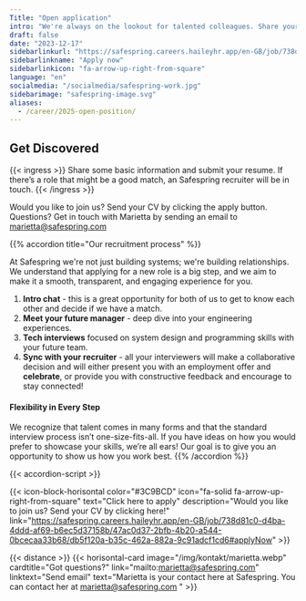 ```yaml
---
Title: "Open application"
intro: "We're always on the lookout for talented colleagues. Share your CV with us, and if an opportunity aligns with your competencies, a Safespring recruiter will be in touch to explore the possibilities."
draft: false
date: "2023-12-17"
sidebarlinkurl: "https://safespring.careers.haileyhr.app/en-GB/job/738d81c0-d4ba-4ddd-af69-b6ec5d37158b/47ac0d37-2bfb-4b20-a544-0bcecaa33b68/db5f120a-b35c-462a-882a-9c91adcf1cd6#applyNow"
sidebarlinkname: "Apply now"
sidebarlinkicon: "fa-arrow-up-right-from-square"
language: "en"
socialmedia: "/socialmedia/safespring-work.jpg"
sidebarimage: "safespring-image.svg"
aliases:
  - /career/2025-open-position/
---
```


## Get Discovered

{{< ingress >}}
Share some basic information and submit your resume. If there’s a role that might be a good match, an Safespring recruiter will be in touch.
{{< /ingress >}}

 
Would you like to join us? Send your CV by clicking the apply button. 
Questions? Get in touch with Marietta by sending an email to marietta@safespring.com  

{{% accordion title="Our recruitment process" %}}

At Safespring we're not just building systems; we're building relationships. We understand that applying for a new role is a big step, and we aim to make it a smooth, transparent, and engaging experience for you.

1. **Intro chat** - this is a great opportunity for both of us to get to know each other and decide if we have a match.
2. **Meet your future manager** - deep dive into your engineering experiences.
3. **Tech interviews** focused on system design and programming skills with your future team.
4. **Sync with your recruiter** - all your interviewers will make a collaborative decision and will either present you with an employment offer and **celebrate**, or provide you with constructive feedback and encourage to stay connected!

#### Flexibility in Every Step

We recognize that talent comes in many forms and that the standard interview process isn’t one-size-fits-all. If you have ideas on how you would prefer to showcase your skills, we’re all ears! Our goal is to give you an opportunity to show us how you work best.
{{% /accordion %}}

{{< accordion-script >}}

{{< icon-block-horisontal color="#3C9BCD" icon="fa-solid fa-arrow-up-right-from-square" text="Click here to apply" description="Would you like to join us? Send your CV by clicking here!" link="https://safespring.careers.haileyhr.app/en-GB/job/738d81c0-d4ba-4ddd-af69-b6ec5d37158b/47ac0d37-2bfb-4b20-a544-0bcecaa33b68/db5f120a-b35c-462a-882a-9c91adcf1cd6#applyNow" >}}

{{< distance >}}
{{< horisontal-card image="/img/kontakt/marietta.webp" cardtitle="Got questions?" link="mailto:marietta@safespring.com" linktext="Send email" text="Marietta is your contact here at Safespring. You can contact her at marietta@safespring.com " >}}
